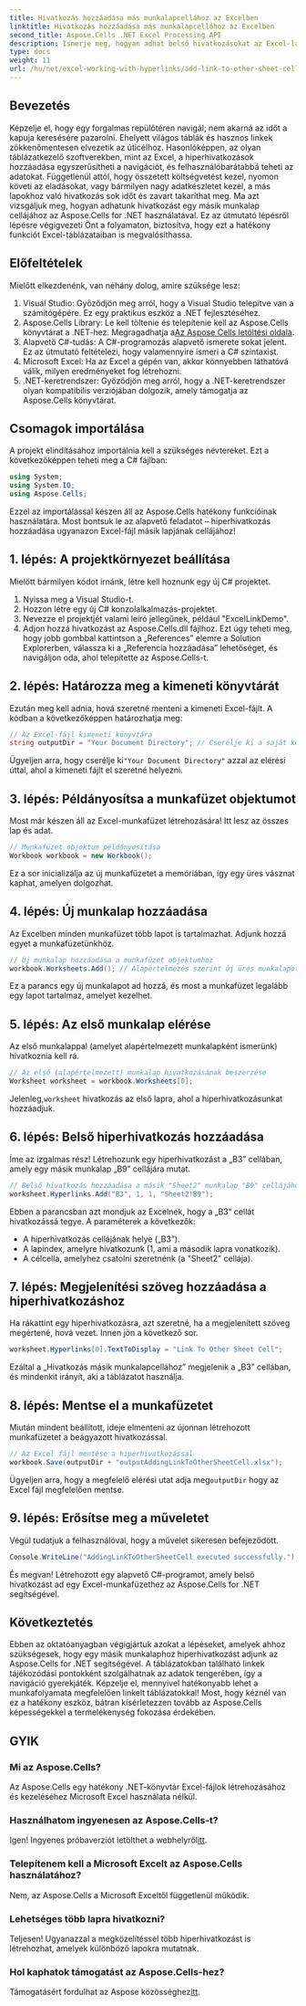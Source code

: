 ```yaml
---
title: Hivatkozás hozzáadása más munkalapcellához az Excelben
linktitle: Hivatkozás hozzáadása más munkalapcellához az Excelben
second_title: Aspose.Cells .NET Excel Processing API
description: Ismerje meg, hogyan adhat belső hivatkozásokat az Excel-lapok celláihoz az Aspose.Cells for .NET segítségével. Fokozza könnyedén a navigációt a táblázatokban.
type: docs
weight: 11
url: /hu/net/excel-working-with-hyperlinks/add-link-to-other-sheet-cell/
---
```

## Bevezetés
Képzelje el, hogy egy forgalmas repülőtéren navigál; nem akarná az időt a kapuja keresésére pazarolni. Ehelyett világos táblák és hasznos linkek zökkenőmentesen elvezetik az úticélhoz. Hasonlóképpen, az olyan táblázatkezelő szoftverekben, mint az Excel, a hiperhivatkozások hozzáadása egyszerűsítheti a navigációt, és felhasználóbarátabbá teheti az adatokat. Függetlenül attól, hogy összetett költségvetést kezel, nyomon követi az eladásokat, vagy bármilyen nagy adatkészletet kezel, a más lapokhoz való hivatkozás sok időt és zavart takaríthat meg. Ma azt vizsgáljuk meg, hogyan adhatunk hivatkozást egy másik munkalap cellájához az Aspose.Cells for .NET használatával. Ez az útmutató lépésről lépésre végigvezeti Önt a folyamaton, biztosítva, hogy ezt a hatékony funkciót Excel-táblázataiban is megvalósíthassa.
## Előfeltételek
Mielőtt elkezdenénk, van néhány dolog, amire szüksége lesz:
1. Visual Studio: Győződjön meg arról, hogy a Visual Studio telepítve van a számítógépére. Ez egy praktikus eszköz a .NET fejlesztéséhez.
2. Aspose.Cells Library: Le kell töltenie és telepítenie kell az Aspose.Cells könyvtárat a .NET-hez. Megragadhatja a[Az Aspose Cells letöltési oldala](https://releases.aspose.com/cells/net/).
3. Alapvető C#-tudás: A C#-programozás alapvető ismerete sokat jelent. Ez az útmutató feltételezi, hogy valamennyire ismeri a C# szintaxist.
4. Microsoft Excel: Ha az Excel a gépén van, akkor könnyebben láthatóvá válik, milyen eredményeket fog létrehozni.
5. .NET-keretrendszer: Győződjön meg arról, hogy a .NET-keretrendszer olyan kompatibilis verziójában dolgozik, amely támogatja az Aspose.Cells könyvtárat.
## Csomagok importálása
A projekt elindításához importálnia kell a szükséges névtereket. Ezt a következőképpen teheti meg a C# fájlban:
```csharp
using System;
using System.IO;
using Aspose.Cells;
```
Ezzel az importálással készen áll az Aspose.Cells hatékony funkcióinak használatára. 
Most bontsuk le az alapvető feladatot – hiperhivatkozás hozzáadása ugyanazon Excel-fájl másik lapjának cellájához! 
## 1. lépés: A projektkörnyezet beállítása
Mielőtt bármilyen kódot írnánk, létre kell hoznunk egy új C# projektet. 
1. Nyissa meg a Visual Studio-t.
2. Hozzon létre egy új C# konzolalkalmazás-projektet. 
3. Nevezze el projektjét valami leíró jellegűnek, például "ExcelLinkDemo".
4. Adjon hozzá hivatkozást az Aspose.Cells.dll fájlhoz. Ezt úgy teheti meg, hogy jobb gombbal kattintson a „References” elemre a Solution Explorerben, válassza ki a „Referencia hozzáadása” lehetőséget, és navigáljon oda, ahol telepítette az Aspose.Cells-t.
## 2. lépés: Határozza meg a kimeneti könyvtárát
Ezután meg kell adnia, hová szeretné menteni a kimeneti Excel-fájlt. A kódban a következőképpen határozhatja meg:
```csharp
// Az Excel-fájl kimeneti könyvtára
string outputDir = "Your Document Directory"; // Cserélje ki a saját könyvtárával
```
 Ügyeljen arra, hogy cserélje ki`"Your Document Directory"` azzal az elérési úttal, ahol a kimeneti fájlt el szeretné helyezni.
## 3. lépés: Példányosítsa a munkafüzet objektumot
Most már készen áll az Excel-munkafüzet létrehozására! Itt lesz az összes lap és adat.
```csharp
// Munkafüzet objektum példányosítása
Workbook workbook = new Workbook();
```
Ez a sor inicializálja az új munkafüzetet a memóriában, így egy üres vásznat kaphat, amelyen dolgozhat.
## 4. lépés: Új munkalap hozzáadása
Az Excelben minden munkafüzet több lapot is tartalmazhat. Adjunk hozzá egyet a munkafüzetünkhöz.
```csharp
// Új munkalap hozzáadása a munkafüzet objektumhoz
workbook.Worksheets.Add(); // Alapértelmezés szerint új üres munkalapot ad hozzá
```
Ez a parancs egy új munkalapot ad hozzá, és most a munkafüzet legalább egy lapot tartalmaz, amelyet kezelhet.
## 5. lépés: Az első munkalap elérése
Az első munkalappal (amelyet alapértelmezett munkalapként ismerünk) hivatkoznia kell rá.
```csharp
// Az első (alapértelmezett) munkalap hivatkozásának beszerzése
Worksheet worksheet = workbook.Worksheets[0];
```
 Jelenleg,`worksheet` hivatkozás az első lapra, ahol a hiperhivatkozásunkat hozzáadjuk.
## 6. lépés: Belső hiperhivatkozás hozzáadása
Íme az izgalmas rész! Létrehozunk egy hiperhivatkozást a „B3” cellában, amely egy másik munkalap „B9” cellájára mutat.
```csharp
// Belső hivatkozás hozzáadása a másik "Sheet2" munkalap "B9" cellájához
worksheet.Hyperlinks.Add("B3", 1, 1, "Sheet2!B9");
```
Ebben a parancsban azt mondjuk az Excelnek, hogy a „B3” cellát hivatkozássá tegye. A paraméterek a következők:
- A hiperhivatkozás cellájának helye („B3”).
- A lapindex, amelyre hivatkozunk (1, ami a második lapra vonatkozik).
- A célcella, amelyhez csatolni szeretnénk (a "Sheet2" cellája).
## 7. lépés: Megjelenítési szöveg hozzáadása a hiperhivatkozáshoz
Ha rákattint egy hiperhivatkozásra, azt szeretné, ha a megjelenített szöveg megértené, hová vezet. Innen jön a következő sor.
```csharp
worksheet.Hyperlinks[0].TextToDisplay = "Link To Other Sheet Cell";
```
Ezáltal a „Hivatkozás másik munkalapcellához” megjelenik a „B3” cellában, és mindenkit irányít, aki a táblázatot használja.
## 8. lépés: Mentse el a munkafüzetet
Miután mindent beállított, ideje elmenteni az újonnan létrehozott munkafüzetet a beágyazott hivatkozással.
```csharp
// Az Excel fájl mentése a hiperhivatkozással
workbook.Save(outputDir + "outputAddingLinkToOtherSheetCell.xlsx");
```
 Ügyeljen arra, hogy a megfelelő elérési utat adja meg`outputDir` hogy az Excel fájl megfelelően mentse.
## 9. lépés: Erősítse meg a műveletet
Végül tudatjuk a felhasználóval, hogy a művelet sikeresen befejeződött.
```csharp
Console.WriteLine("AddingLinkToOtherSheetCell executed successfully.");
```
És megvan! Létrehozott egy alapvető C#-programot, amely belső hivatkozást ad egy Excel-munkafüzethez az Aspose.Cells for .NET segítségével.
## Következtetés
Ebben az oktatóanyagban végigjártuk azokat a lépéseket, amelyek ahhoz szükségesek, hogy egy másik munkalaphoz hiperhivatkozást adjunk az Aspose.Cells for .NET segítségével. A táblázatokban található linkek tájékozódási pontokként szolgálhatnak az adatok tengerében, így a navigáció gyerekjáték. Képzelje el, mennyivel hatékonyabb lehet a munkafolyamata megfelelően linkelt táblázatokkal! Most, hogy kéznél van ez a hatékony eszköz, bátran kísérletezzen tovább az Aspose.Cells képességekkel a termelékenység fokozása érdekében.
## GYIK
### Mi az Aspose.Cells?  
Az Aspose.Cells egy hatékony .NET-könyvtár Excel-fájlok létrehozásához és kezeléséhez Microsoft Excel használata nélkül.
### Használhatom ingyenesen az Aspose.Cells-t?  
 Igen! Ingyenes próbaverziót letölthet a webhelyről[itt](https://releases.aspose.com/).
### Telepítenem kell a Microsoft Excelt az Aspose.Cells használatához?  
Nem, az Aspose.Cells a Microsoft Exceltől függetlenül működik.
### Lehetséges több lapra hivatkozni?  
Teljesen! Ugyanazzal a megközelítéssel több hiperhivatkozást is létrehozhat, amelyek különböző lapokra mutatnak.
### Hol kaphatok támogatást az Aspose.Cells-hez?  
 Támogatásért fordulhat az Aspose közösséghez[itt](https://forum.aspose.com/c/cells/9).